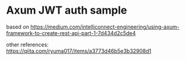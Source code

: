 # Axum JWT auth sample
based on
https://medium.com/intelliconnect-engineering/using-axum-framework-to-create-rest-api-part-1-7d434d2c5de4

other references:
https://qiita.com/ryuma017/items/a3773d46b5e3b32908d1